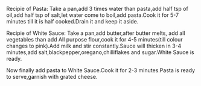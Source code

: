 Recipie of Pasta:
Take a pan,add 3 times water than pasta,add half tsp of oil,add half tsp of salt,let water come to boil,add pasta.Cook it for 5-7 minutes till it is half cooked.Drain it and keep it aside.

Recipie of White Sauce:
Take a pan,add butter,after butter melts, add all vegetables than add All purpose flour,cook it for 4-5 minutes(till colour changes to pink).Add milk and stir constantly.Sauce will thicken in 3-4 minutes,add salt,blackpepper,oregano,chilliflakes and sugar.White Sauce is ready.

Now finally add pasta to White Sauce.Cook it for 2-3 minutes.Pasta is ready to serve,garnish with grated cheese.